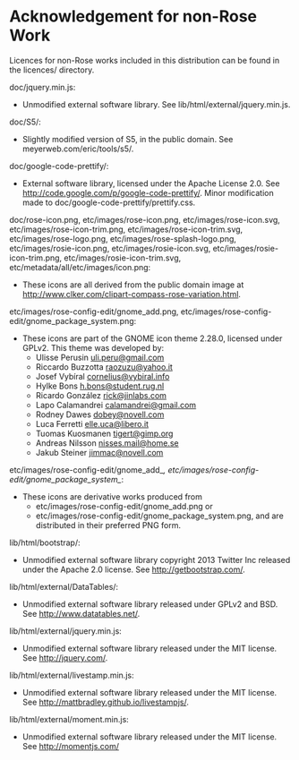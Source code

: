 # Acknowledgement for non-Rose Work

Licences for non-Rose works included in this distribution can be
found in the licences/ directory.

doc/jquery.min.js:
* Unmodified external software library. See lib/html/external/jquery.min.js.

doc/S5/:
* Slightly modified version of S5, in the public domain.
  See meyerweb.com/eric/tools/s5/.

doc/google-code-prettify/:
* External software library, licensed under the Apache License 2.0.
  See http://code.google.com/p/google-code-prettify/.
  Minor modification made to doc/google-code-prettify/prettify.css.

doc/rose-icon.png,
etc/images/rose-icon.png,
etc/images/rose-icon.svg,
etc/images/rose-icon-trim.png,
etc/images/rose-icon-trim.svg,
etc/images/rose-logo.png,
etc/images/rose-splash-logo.png,
etc/images/rosie-icon.png,
etc/images/rosie-icon.svg,
etc/images/rosie-icon-trim.png,
etc/images/rosie-icon-trim.svg,
etc/metadata/all/etc/images/icon.png:
* These icons are all derived from the public domain image at
  <http://www.clker.com/clipart-compass-rose-variation.html>.

etc/images/rose-config-edit/gnome_add.png,
etc/images/rose-config-edit/gnome_package_system.png:
* These icons are part of the GNOME icon theme 2.28.0, licensed under
  GPLv2. This theme was developed by:
  * Ulisse Perusin <uli.peru@gmail.com>
  * Riccardo Buzzotta <raozuzu@yahoo.it>
  * Josef Vybíral <cornelius@vybiral.info>
  * Hylke Bons <h.bons@student.rug.nl>
  * Ricardo González <rick@jinlabs.com>
  * Lapo Calamandrei <calamandrei@gmail.com>
  * Rodney Dawes <dobey@novell.com>
  * Luca Ferretti <elle.uca@libero.it>
  * Tuomas Kuosmanen <tigert@gimp.org>
  * Andreas Nilsson <nisses.mail@home.se>
  * Jakub Steiner <jimmac@novell.com>

etc/images/rose-config-edit/gnome_add_*,
etc/images/rose-config-edit/gnome_package_system_*:
* These icons are derivative works produced from
  * etc/images/rose-config-edit/gnome_add.png or
  * etc/images/rose-config-edit/gnome_package_system.png, and are
    distributed in their preferred PNG form.

lib/html/bootstrap/:
* Unmodified external software library copyright 2013 Twitter Inc
  released under the Apache 2.0 license.
  See <http://getbootstrap.com/>.

lib/html/external/DataTables/:
* Unmodified external software library released under GPLv2 and BSD.
  See <http://www.datatables.net/>.

lib/html/external/jquery.min.js:
* Unmodified external software library released under the MIT license.
  See <http://jquery.com/>.

lib/html/external/livestamp.min.js:
* Unmodified external software library released under the MIT license.
  See <http://mattbradley.github.io/livestampjs/>.

lib/html/external/moment.min.js:
* Unmodified external software library released under the MIT license.
  See <http://momentjs.com/>
